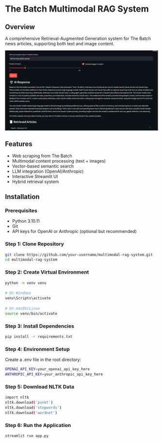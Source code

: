 # The Batch Multimodal RAG System

## Overview
A comprehensive Retrieval-Augmented Generation system for The Batch news articles, supporting both text and image content.

![alt text](image.png)
## Features
- Web scraping from The Batch
- Multimodal content processing (text + images)
- Vector-based semantic search
- LLM integration (OpenAI/Anthropic)
- Interactive Streamlit UI
- Hybrid retrieval system

## Installation
### Prerequisites
- Python 3.10.11
- Git
- API keys for OpenAI or Anthropic (optional but recommended)

### Step 1: Clone Repository
```bash
git clone https://github.com/your-username/multimodal-rag-system.git
cd multimodal-rag-system
```
### Step 2: Create Virtual Environment
```bash
python -m venv venv

# On Windows
venv\Scripts\activate

# On macOS/Linux
source venv/bin/activate
```
### Step 3: Install Dependencies
``` bash
pip install -r requirements.txt
```
### Step 4: Environment Setup
Create a .env file in the root directory:
``` bash
OPENAI_API_KEY=your_openai_api_key_here
ANTHROPIC_API_KEY=your_anthropic_api_key_here
```
### Step 5: Download NLTK Data
```bash
import nltk
nltk.download('punkt')
nltk.download('stopwords')
nltk.download('wordnet')
```
### Step 6: Run the Application
``` bash
streamlit run app.py
```